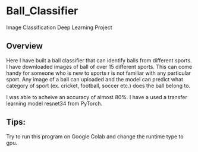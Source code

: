 # Ball_Classifier

Image Classification Deep Learning Project

## Overview

Here I have built a ball classifier that can identify balls from different sports. I have downloaded images of ball of over 15 different sports. This can come handy for someone who is new to sports r is not familiar with any particular sport. Any image of a ball can uploaded and the model can predict what category of sport (ex. cricket, football, soccer etc.) does the ball belong to. 

I was able to acheive an accuracy of almost 80%. I have a used a transfer learning model resnet34 from PyTorch. 

## Tips:
Try to run this program on Google Colab and change the runtime type to gpu.
